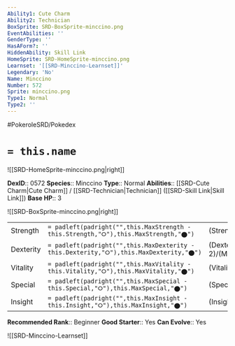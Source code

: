```yaml
---
Ability1: Cute Charm
Ability2: Technician
BoxSprite: SRD-BoxSprite-minccino.png
EventAbilities: ''
GenderType: ''
HasAForm?: ''
HiddenAbility: Skill Link
HomeSprite: SRD-HomeSprite-minccino.png
Learnset: '[[SRD-Minccino-Learnset]]'
Legendary: 'No'
Name: Minccino
Number: 572
Sprite: minccino.png
Type1: Normal
Type2: ''
---
```


#PokeroleSRD/Pokedex

# `= this.name`

![[SRD-HomeSprite-minccino.png|right]]

**DexID**:: 0572
**Species**:: Minccino
**Type**:: Normal
**Abilities**:: [[SRD-Cute Charm|Cute Charm]] / [[SRD-Technician|Technician]] ([[SRD-Skill Link|Skill Link]])
**Base HP**:: 3

![[SRD-BoxSprite-minccino.png|right]]

|           |                                                                                        |                                          |
| --------- | -------------------------------------------------------------------------------------- | ---------------------------------------- |
| Strength  | `= padleft(padright("",this.MaxStrength - this.Strength,"⭘"),this.MaxStrength,"⬤")`    | (Strength::2)/(MaxStrength::4)   |
| Dexterity | `= padleft(padright("",this.MaxDexterity - this.Dexterity,"⭘"),this.MaxDexterity,"⬤")` | (Dexterity:: 2)/(MaxDexterity::5) |
| Vitality  | `= padleft(padright("",this.MaxVitality - this.Vitality,"⭘"),this.MaxVitality,"⬤")`    | (Vitality::1)/(MaxVitality::3)   |
| Special   | `= padleft(padright("",this.MaxSpecial - this.Special,"⭘"),this.MaxSpecial,"⬤")`       | (Special::1)/(MaxSpecial::3)     |
| Insight   | `= padleft(padright("",this.MaxInsight - this.Insight,"⭘"),this.MaxInsight,"⬤")`       | (Insight::1)/(MaxInsight::3)     |

**Recommended Rank**:: Beginner
**Good Starter**:: Yes
**Can Evolve**:: Yes

![[SRD-Minccino-Learnset]]